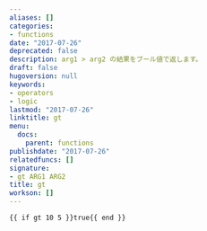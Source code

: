 ```yaml
---
aliases: []
categories:
- functions
date: "2017-07-26"
deprecated: false
description: arg1 > arg2 の結果をブール値で返します。
draft: false
hugoversion: null
keywords:
- operators
- logic
lastmod: "2017-07-26"
linktitle: gt
menu:
  docs:
    parent: functions
publishdate: "2017-07-26"
relatedfuncs: []
signature:
- gt ARG1 ARG2
title: gt
workson: []
---
```



```go-html-template
{{ if gt 10 5 }}true{{ end }}
```
